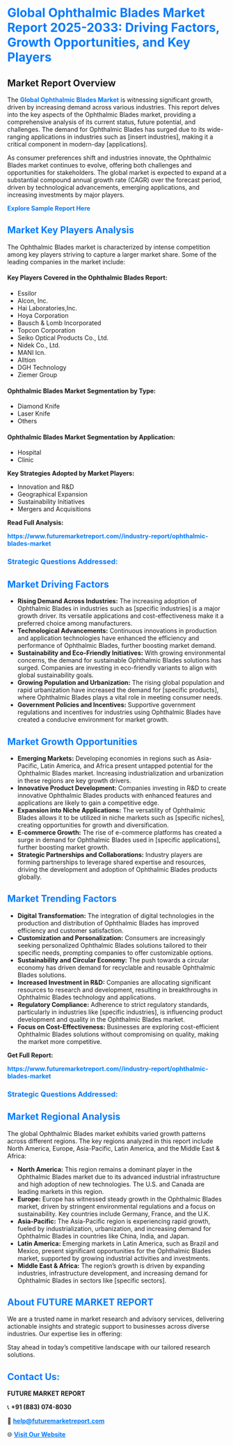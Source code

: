 <h1 style="color: #007BFF;">Global Ophthalmic Blades Market Report 2025-2033: Driving Factors, Growth Opportunities, and Key Players</h1>

<section id="overview">
<h2>Market Report Overview</h2>
<p>The <a href="https://www.futuremarketreport.com//industry-report/ophthalmic-blades-market" style="color: #007BFF; text-decoration: none;"><strong>Global Ophthalmic Blades Market</strong></a> is witnessing significant growth, driven by increasing demand across various industries. This report delves into the key aspects of the Ophthalmic Blades market, providing a comprehensive analysis of its current status, future potential, and challenges. The demand for Ophthalmic Blades has surged due to its wide-ranging applications in industries such as [insert industries], making it a critical component in modern-day [applications].</p>
<p>As consumer preferences shift and industries innovate, the Ophthalmic Blades market continues to evolve, offering both challenges and opportunities for stakeholders. The global market is expected to expand at a substantial compound annual growth rate (CAGR) over the forecast period, driven by technological advancements, emerging applications, and increasing investments by major players.</p>
</section>

<section id="overview">
<p><a href="https://www.futuremarketreport.com//request-sample/reportId=59360" style="color: #007BFF; text-decoration: none;"><strong>Explore Sample Report Here</strong></a></p>
</section>

<section id="key-players">
<h2 style="color: #007BFF;">Market Key Players Analysis</h2>
<p>The Ophthalmic Blades market is characterized by intense competition among key players striving to capture a larger market share. Some of the leading companies in the market include:</p>
<h4>Key Players Covered in the Ophthalmic Blades Report:</h4>
<ul><li>Essilor</li><li>Alcon, Inc.</li><li>Hai Laboratories,Inc.</li><li>Hoya Corporation</li><li>Bausch &amp; Lomb Incorporated</li><li>Topcon Corporation</li><li>Seiko Optical Products Co., Ltd.</li><li>Nidek Co., Ltd.</li><li>MANI Icn.</li><li>Alltion</li><li>DGH Technology</li><li>Ziemer Group</li></ul>
<h4>Ophthalmic Blades Market Segmentation by Type:</h4>
<ul><li>Diamond Knife</li><li>Laser Knife</li><li>Others</li></ul>

<h4>Ophthalmic Blades Market Segmentation by Application:</h4>
<ul><li>Hospital</li><li>Clinic</li></ul>
<p><strong>Key Strategies Adopted by Market Players:</strong></p>
<ul>
<li>Innovation and R&D</li>
<li>Geographical Expansion</li>
<li>Sustainability Initiatives</li>
<li>Mergers and Acquisitions</li>
</ul>
</section>

<section>
<p><strong>Read Full Analysis: </strong></p><a href="https://www.futuremarketreport.com//industry-report/ophthalmic-blades-market" style="color: #007BFF; text-decoration: none;"><strong>https://www.futuremarketreport.com//industry-report/ophthalmic-blades-market</strong></a>
<h3 style="color: #007BFF;">Strategic Questions Addressed:</h3>
</section>

<section id="driving-factors">
<h2 style="color: #007BFF;">Market Driving Factors</h2>
<ul>
<li><strong>Rising Demand Across Industries:</strong> The increasing adoption of Ophthalmic Blades in industries such as [specific industries] is a major growth driver. Its versatile applications and cost-effectiveness make it a preferred choice among manufacturers.</li>
<li><strong>Technological Advancements:</strong> Continuous innovations in production and application technologies have enhanced the efficiency and performance of Ophthalmic Blades, further boosting market demand.</li>
<li><strong>Sustainability and Eco-Friendly Initiatives:</strong> With growing environmental concerns, the demand for sustainable Ophthalmic Blades solutions has surged. Companies are investing in eco-friendly variants to align with global sustainability goals.</li>
<li><strong>Growing Population and Urbanization:</strong> The rising global population and rapid urbanization have increased the demand for [specific products], where Ophthalmic Blades plays a vital role in meeting consumer needs.</li>
<li><strong>Government Policies and Incentives:</strong> Supportive government regulations and incentives for industries using Ophthalmic Blades have created a conducive environment for market growth.</li>
</ul>
</section>

<section id="growth-opportunities">
<h2 style="color: #007BFF;">Market Growth Opportunities</h2>
<ul>
<li><strong>Emerging Markets:</strong> Developing economies in regions such as Asia-Pacific, Latin America, and Africa present untapped potential for the Ophthalmic Blades market. Increasing industrialization and urbanization in these regions are key growth drivers.</li>
<li><strong>Innovative Product Development:</strong> Companies investing in R&D to create innovative Ophthalmic Blades products with enhanced features and applications are likely to gain a competitive edge.</li>
<li><strong>Expansion into Niche Applications:</strong> The versatility of Ophthalmic Blades allows it to be utilized in niche markets such as [specific niches], creating opportunities for growth and diversification.</li>
<li><strong>E-commerce Growth:</strong> The rise of e-commerce platforms has created a surge in demand for Ophthalmic Blades used in [specific applications], further boosting market growth.</li>
<li><strong>Strategic Partnerships and Collaborations:</strong> Industry players are forming partnerships to leverage shared expertise and resources, driving the development and adoption of Ophthalmic Blades products globally.</li>
</ul>
</section>

<section id="trending-factors">
<h2 style="color: #007BFF;">Market Trending Factors</h2>
<ul>
<li><strong>Digital Transformation:</strong> The integration of digital technologies in the production and distribution of Ophthalmic Blades has improved efficiency and customer satisfaction.</li>
<li><strong>Customization and Personalization:</strong> Consumers are increasingly seeking personalized Ophthalmic Blades solutions tailored to their specific needs, prompting companies to offer customizable options.</li>
<li><strong>Sustainability and Circular Economy:</strong> The push towards a circular economy has driven demand for recyclable and reusable Ophthalmic Blades solutions.</li>
<li><strong>Increased Investment in R&D:</strong> Companies are allocating significant resources to research and development, resulting in breakthroughs in Ophthalmic Blades technology and applications.</li>
<li><strong>Regulatory Compliance:</strong> Adherence to strict regulatory standards, particularly in industries like [specific industries], is influencing product development and quality in the Ophthalmic Blades market.</li>
<li><strong>Focus on Cost-Effectiveness:</strong> Businesses are exploring cost-efficient Ophthalmic Blades solutions without compromising on quality, making the market more competitive.</li>
</ul>
</section>

<section>
<p><strong>Get Full Report: </strong></p><a href="https://www.futuremarketreport.com//industry-report/ophthalmic-blades-market" style="color: #007BFF; text-decoration: none;"><strong>https://www.futuremarketreport.com//industry-report/ophthalmic-blades-market</strong></a>
<h3 style="color: #007BFF;">Strategic Questions Addressed:</h3>
</section>


<section id="regional-analysis">
<h2 style="color: #007BFF;">Market Regional Analysis</h2>
<p>The global Ophthalmic Blades market exhibits varied growth patterns across different regions. The key regions analyzed in this report include North America, Europe, Asia-Pacific, Latin America, and the Middle East & Africa:</p>
<ul>
<li><strong>North America:</strong> This region remains a dominant player in the Ophthalmic Blades market due to its advanced industrial infrastructure and high adoption of new technologies. The U.S. and Canada are leading markets in this region.</li>
<li><strong>Europe:</strong> Europe has witnessed steady growth in the Ophthalmic Blades market, driven by stringent environmental regulations and a focus on sustainability. Key countries include Germany, France, and the U.K.</li>
<li><strong>Asia-Pacific:</strong> The Asia-Pacific region is experiencing rapid growth, fueled by industrialization, urbanization, and increasing demand for Ophthalmic Blades in countries like China, India, and Japan.</li>
<li><strong>Latin America:</strong> Emerging markets in Latin America, such as Brazil and Mexico, present significant opportunities for the Ophthalmic Blades market, supported by growing industrial activities and investments.</li>
<li><strong>Middle East & Africa:</strong> The region’s growth is driven by expanding industries, infrastructure development, and increasing demand for Ophthalmic Blades in sectors like [specific sectors].</li>
</ul>
</section>

<footer>
<h2 style="color: #007BFF;">About FUTURE MARKET REPORT</h2>
<p>We are a trusted name in market research and advisory services, delivering actionable insights and strategic support to businesses across diverse industries. Our expertise lies in offering:</p>

<p>Stay ahead in today’s competitive landscape with our tailored research solutions.</p>

<h2 style="color: #007BFF;">Contact Us:</h2>
<p><strong>FUTURE MARKET REPORT</strong></p>
<p>📞 <strong>+91 (883) 074-8030</strong></p>
<p>📧 <strong><a href="mailto:help@futuremarketreport.com" style="color: #007BFF;">help@futuremarketreport.com</a></strong></p>
<p>🌐 <strong><a href="https://www.futuremarketreport.com/" style="color: #007BFF;">Visit Our Website</a></strong></p>
</footer>